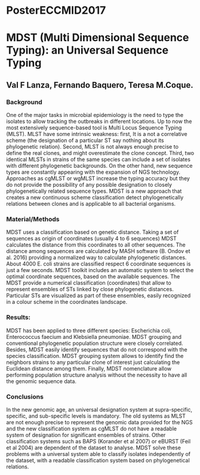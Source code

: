 # PosterECCMID2017
# MDST (Multi Dimensional Sequence Typing): an Universal Sequence Typing

## Val F Lanza, Fernando Baquero, Teresa M.Coque. 

### Background
One of the major tasks in microbial epidemiology is
the need to type the isolates to allow tracking the outbreaks in
different locations. Up to now the most extensively sequence-based tool
is Multi Locus Sequence Typing (MLST). MLST have some intrinsic
weakness: first, It is a not a correlative scheme (the designation of a
particular ST say nothing about its phylogenetic relation).  Second,
MLST is not always enough precise to define the real clones, and might
overestimate the clone concept. Third, two identical MLSTs in strains of
the same species can include a set of isolates with different
phylogenetic backgrounds. On the other hand, new sequence types are
constantly appearing with the expansion of NGS technology. Approaches as
cgMLST or wgMLST increase the typing accuracy but they do not provide
the possibility of any possible designation to closely phylogenetically
related sequence types. MDST is a new approach that creates a new
continuous scheme classification detect phylogenetically relations
between clones and is applicable to all bacterial organisms.

### Material/Methods
MDST uses a classification based on genetic distance.
Taking a set of sequences  as origin of coordinates  (usually 4 to 6
sequences) MDST calculates the distance from this coordinates to all
other sequences. The distance among sequences are calculated by MASH
software (B. Ondov et al. 2016) providing a normalized way to calculate
phylogenetic distances. About 4000 E. coli strains are classified
respect 6 coordinate sequences is just a few seconds. MDST toolkit
includes an automatic system to select the optimal coordinate sequences,
based on the available sequences. The MDST provide a numerical
classification (coordinates) that allow to represent ensembles of STs
linked by close phylogenetic distances. Particular STs are visualized as
part of these ensembles, easily recognized in a colour scheme in the
coordinates landscape.

### Results: 
MDST has been applied to three different
species: Escherichia coli, Enterococcus faecium and Klebsiella
pneumoniae. MDST grouping and conventional phylogenetic population
structure were closely correlated. Besides, MDST easily identify
sequences that do not correspond with the species classification. MDST
grouping system allows to identify  find the neighbors strains to any
particular clone of interest just calculating the Euclidean distance
among them. Finally, MDST nomenclature allow performing population
structure analysis without the necessity to have all the genomic
sequence data. 

### Conclusions
In the new genomic age, an universal
designation system at supra-specific, specific, and sub-specific levels
is mandatory. The old systems as MLST are not enough precise to
represent the genomic data provided for the NGS and the new
classification system as cgMLST do not have a readable system of
designation for significant ensembles of strains. Other classification
systems such as BAPS (Korander et al 2007) or eBURST (Feil et al 2004)
are dependent of the dataset to analyse.  MDST solve these problems with
a universal system able to classify isolates independently of the
dataset, with a readable classification system based on phylogenetical
relations. 
